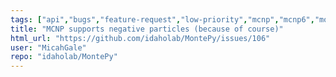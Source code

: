 ```yaml
---
tags: ["api","bugs","feature-request","low-priority","mcnp","mcnp6","monte-carlo","neutronics","radiation-transport"]
title: "MCNP supports negative particles (because of course)"
html_url: "https://github.com/idaholab/MontePy/issues/106"
user: "MicahGale"
repo: "idaholab/MontePy"
---
```


